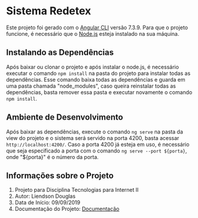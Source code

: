 # Sistema Redetex

Este projeto foi gerado com o [Angular CLI](https://github.com/angular/angular-cli) versão 7.3.9.
Para que o projeto funcione, é necessário que o [Node.js](https://nodejs.org/en/) esteja instalado na sua máquina.

## Instalando as Dependências

Após baixar ou clonar o projeto e após instalar o node.js, é necessário executar o comando `npm install` na pasta do projeto para instalar todas as dependências.
Esse comando baixa todas as dependências e guarda em uma pasta chamada "node_modules", caso queira reinstalar todas as dependências, basta remover essa pasta e executar novamente o comando `npm install`.

## Ambiente de Desenvolvimento

Após baixar as dependências, execute o comando `ng serve` na pasta da view do projeto e o sistema será servido na porta 4200, basta acessar `http://localhost:4200/`.
Caso a porta 4200 já esteja em uso, é necessário que seja especificado a porta com o comando `ng serve --port ${porta}`, onde "${porta}" é o número da porta.

## Informações sobre o Projeto

1. Projeto para Disciplina Tecnologias para Internet II
2. Autor: Liendson Douglas
3. Data de Início: 09/09/2019
4. Documentação do Projeto: [Documentação](https://nodejs.org/en/)
